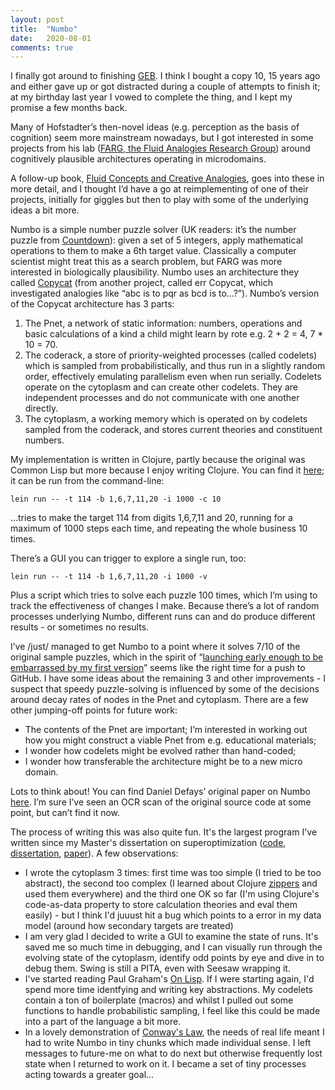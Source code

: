 ```yaml
---
layout: post
title:  "Numbo"
date:   2020-08-01
comments: true
---
```


I finally got around to finishing  [GEB](https://en.wikipedia.org/wiki/Gödel,_Escher,_Bach). I think I bought a copy 10, 15 years ago and either gave up or got distracted during a couple of attempts to finish it; at my birthday last year I vowed to complete the thing, and I kept my promise a few months back.

Many of Hofstadter’s then-novel ideas (e.g. perception as the basis of cognition) seem more mainstream nowadays, but I got interested in some projects  from his lab ([FARG, the Fluid Analogies Research Group](https://www.cogsci.indiana.edu)) around cognitively plausible architectures operating in microdomains.
 
A follow-up book, [Fluid Concepts and Creative Analogies](https://en.wikipedia.org/wiki/Fluid_Concepts_and_Creative_Analogies), goes into these in more detail, and I thought I’d have a go at reimplementing of one of their projects, initially for giggles but then to play with some of the underlying ideas a bit more.

Numbo is a simple number puzzle solver (UK readers: it’s the number puzzle from [Countdown](https://www.youtube.com/watch?v=pfa3MHLLSWI)): given a set of 5 integers, apply mathematical operations to them to make a 6th target value. Classically a computer scientist might treat this as a search problem,  but FARG was more interested in biologically plausibility. Numbo uses an architecture they called [Copycat](https://en.wikipedia.org/wiki/Copycat_(software)) (from another project, called err Copycat, which investigated analogies like “abc is to pqr as bcd is to…?”). Numbo’s version of the Copycat architecture has 3 parts:

1. The Pnet, a network of static information: numbers, operations and basic calculations of a kind a child might learn by rote e.g. 2 + 2 = 4, 7 * 10 = 70.
2. The coderack, a store of priority-weighted processes (called codelets) which is sampled from probabilistically, and thus run in a slightly random order, effectively emulating parallelism even when run serially. Codelets operate on the cytoplasm and can create other codelets. They are independent processes and do not communicate with one another directly.
3. The cytoplasm, a working memory which is operated on by codelets sampled from the coderack, and stores current theories and constituent numbers.

My implementation is written in Clojure, partly because the original was Common Lisp but more because I enjoy writing Clojure. You can find it [here](https://github.com/twhume/numbo); it can be run from the command-line:

	lein run -- -t 114 -b 1,6,7,11,20 -i 1000 -c 10

…tries to make the target 114 from digits 1,6,7,11 and 20, running for a maximum of 1000 steps each time, and repeating the whole business 10 times.

There’s a GUI you can trigger to explore a single run, too:

	lein run -- -t 114 -b 1,6,7,11,20 -i 1000 -v

Plus a script which tries to solve each puzzle 100 times, which I’m using to track the effectiveness of changes I make. Because there’s a lot of random processes underlying Numbo, different runs can and do produce different results - or sometimes no results.

I’ve /just/ managed to get Numbo to a point where it solves 7/10 of the original sample puzzles, which in the spirit of “[launching early enough to be embarrassed by my first version](https://venturebeat.com/2011/03/15/reid-hoffman-10-rules-of-entrepreneurship/)” seems like the right time for a push to GitHub. I have some ideas about the remaining 3 and other improvements - I suspect that speedy puzzle-solving is influenced by some of the decisions around decay rates of nodes in the Pnet and cytoplasm. There are a few other jumping-off points for future work:

* The contents of the Pnet are important; I’m interested in working out how you might construct a viable Pnet from e.g. educational materials;
* I wonder how codelets might be evolved rather than hand-coded;
* I wonder how transferable the architecture might be to a new micro domain.

Lots to think about! You can find Daniel Defays’ original paper on Numbo [here](https://www.researchgate.net/publication/262363566_Numbo_a_study_in_cognition_and_recognition). I’m sure I’ve seen an OCR scan of the original source code at some point, but can’t find it now. 

The process of writing this was also quite fun. It's the largest program I've written since my Master's dissertation on superoptimization ([code](https://github.com/twhume/superoptimiser/tree/master/SuperOptimiser), [dissertation](https://docs.google.com/file/d/0B_8w6H4BG5E_TmxwbkRKRnhUM0k/edit), [paper](/assets/paper.pdf)). A few observations:

* I wrote the cytoplasm 3 times: first time was too simple (I tried to be too abstract), the second too complex (I learned about Clojure [zippers](https://clojuredocs.org/clojure.zip/zipper) and used them everywhere) and the third one OK so far (I'm using Clojure's code-as-data property to store calculation theories and eval them easily) - but I think I'd juuust hit a bug which points to a error in my data model (around how secondary targets are treated)
* I am very glad I decided to write a GUI to examine the state of runs. It's saved me so much time in debugging, and I can visually run through the evolving state of the cytoplasm, identify odd points by eye and dive in to debug them. Swing is still a PITA, even with Seesaw wrapping it.
* I've started reading Paul Graham's [On Lisp](http://www.paulgraham.com/onlisp.html). If I were starting again, I'd spend more time identfying and writing key abstractions. My codelets contain a ton of boilerplate (macros) and whilst I pulled out some functions to handle probabilistic sampling, I feel like this could be made into a part of the language a bit more.
* In a lovely demonstration of [Conway's Law](https://en.wikipedia.org/wiki/Conway's_law), the needs of real life meant I had to write Numbo in tiny chunks which made individual sense. I left messages to future-me on what to do next but otherwise frequently lost state when I returned to work on it. I became a set of tiny processes acting towards a greater goal...

